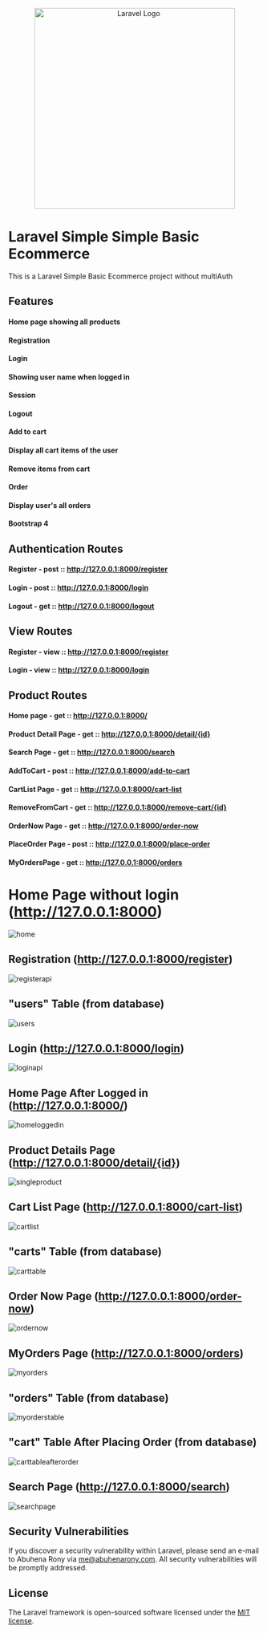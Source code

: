 <p align="center"><img src="https://raw.githubusercontent.com/laravel/art/master/logo-lockup/5%20SVG/2%20CMYK/1%20Full%20Color/laravel-logolockup-cmyk-red.svg" width="400" alt="Laravel Logo">
</p>

# Laravel Simple Simple Basic Ecommerce

<p>This is a Laravel Simple Basic Ecommerce project without multiAuth</p>

## Features
#### Home page showing all products
#### Registration
#### Login
#### Showing user name when logged in
#### Session
#### Logout
#### Add to cart
#### Display all cart items of the user
#### Remove items from cart
#### Order
#### Display user's all orders
#### Bootstrap 4


## Authentication Routes
#### Register - post :: http://127.0.0.1:8000/register
#### Login - post :: http://127.0.0.1:8000/login
#### Logout - get :: http://127.0.0.1:8000/logout

## View Routes
#### Register - view :: http://127.0.0.1:8000/register
#### Login - view :: http://127.0.0.1:8000/login

## Product Routes
#### Home page - get :: http://127.0.0.1:8000/
#### Product Detail Page - get :: http://127.0.0.1:8000/detail/{id}
#### Search Page - get :: http://127.0.0.1:8000/search
#### AddToCart - post :: http://127.0.0.1:8000/add-to-cart
#### CartList Page - get :: http://127.0.0.1:8000/cart-list
#### RemoveFromCart - get :: http://127.0.0.1:8000/remove-cart/{id}
#### OrderNow Page - get :: http://127.0.0.1:8000/order-now
#### PlaceOrder Page - post :: http://127.0.0.1:8000/place-order
#### MyOrdersPage - get :: http://127.0.0.1:8000/orders

# Home Page without login (http://127.0.0.1:8000)
![home](https://github.com/EngrAbuhena/laravel-simple-ecommerce/blob/photos/photos/0.home-page.png?raw=true)

## Registration (http://127.0.0.1:8000/register)
![registerapi](https://github.com/EngrAbuhena/laravel-simple-ecommerce/blob/photos/photos/1.register.png?raw=true)

## "users" Table (from database)
![users](https://github.com/EngrAbuhena/laravel-simple-ecommerce/blob/photos/photos/2.user-added-into-database.png?raw=true)

## Login (http://127.0.0.1:8000/login)
![loginapi](https://github.com/EngrAbuhena/laravel-simple-ecommerce/blob/photos/photos/3.login.png?raw=true)

## Home Page After Logged in (http://127.0.0.1:8000/)
![homeloggedin](https://github.com/EngrAbuhena/laravel-simple-ecommerce/blob/photos/photos/4.home-page-loggedin.png?raw=true)

## Product Details Page (http://127.0.0.1:8000/detail/{id})
![singleproduct](https://github.com/EngrAbuhena/laravel-simple-ecommerce/blob/photos/photos/5.product-page.png?raw=true)

## Cart List Page (http://127.0.0.1:8000/cart-list)
![cartlist](https://github.com/EngrAbuhena/laravel-simple-ecommerce/blob/photos/photos/6.cart-list.png?raw=true)

## "carts" Table (from database)
![carttable](https://github.com/EngrAbuhena/laravel-simple-ecommerce/blob/photos/photos/6.1.cart-list-database.png?raw=true)

## Order Now Page (http://127.0.0.1:8000/order-now)
![ordernow](https://github.com/EngrAbuhena/laravel-simple-ecommerce/blob/photos/photos/7.order-now-page.png?raw=true)

## MyOrders Page (http://127.0.0.1:8000/orders)
![myorders](https://github.com/EngrAbuhena/laravel-simple-ecommerce/blob/photos/photos/9.myorders-page.png?raw=true)

## "orders" Table (from database)
![myorderstable](https://github.com/EngrAbuhena/laravel-simple-ecommerce/blob/photos/photos/10.myorders-database.png?raw=true)

## "cart" Table After Placing Order (from database)
![carttableafterorder](https://github.com/EngrAbuhena/laravel-simple-ecommerce/blob/photos/photos/11.after-order-cart-table.png?raw=true)

## Search Page (http://127.0.0.1:8000/search)
![searchpage](https://github.com/EngrAbuhena/laravel-simple-ecommerce/blob/photos/photos/8.search-page.png?raw=true)

## Security Vulnerabilities

If you discover a security vulnerability within Laravel, please send an e-mail to Abuhena Rony via [me@abuhenarony.com](mailto:me@abuhenarony.com). All security vulnerabilities will be promptly addressed.

## License

The Laravel framework is open-sourced software licensed under the [MIT license](https://opensource.org/licenses/MIT).

